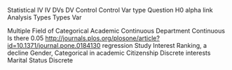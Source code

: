 Statistical     IV            IV         DVs          DV          Control          Control Var type        Question  H0   alpha   link
Analysis                    Types                    Types           Var  

Multiple     Field of      Categorical   Academic    Continuous       Department      Continuous        Is there           0.05   http://journals.plos.org/plosone/article?id=10.1371/journal.pone.0184130
regression   Study                      Interest                       Ranking,                         a decline
                                                                       Gender,        Categorical       in academic 
                                                                       Citizenship    Discrete          interests
                                                                       Marital Status  Discrete